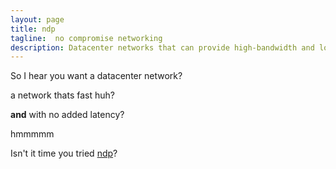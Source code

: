 ```yaml
---
layout: page
title: ndp
tagline:  no compromise networking
description: Datacenter networks that can provide high-bandwidth and low-latency
---
```


 
 

 So I hear you want a datacenter network?
 
  a network thats fast huh?
 
 **and** with no added latency?
 
 hmmmmm

Isn't it time you tried [ndp](http://dl.acm.org/citation.cfm?id=3098825)?
